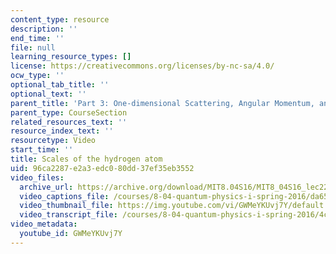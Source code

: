 ```yaml
---
content_type: resource
description: ''
end_time: ''
file: null
learning_resource_types: []
license: https://creativecommons.org/licenses/by-nc-sa/4.0/
ocw_type: ''
optional_tab_title: ''
optional_text: ''
parent_title: 'Part 3: One-dimensional Scattering, Angular Momentum, and Central Potentials'
parent_type: CourseSection
related_resources_text: ''
resource_index_text: ''
resourcetype: Video
start_time: ''
title: Scales of the hydrogen atom
uid: 96ca2287-e2a3-edc0-80dd-37ef35eb3552
video_files:
  archive_url: https://archive.org/download/MIT8.04S16/MIT8_04S16_lec22_s2_300k.mp4
  video_captions_file: /courses/8-04-quantum-physics-i-spring-2016/da65e29fe0fc57938b96f3403066946d_GWMeYKUvj7Y.vtt
  video_thumbnail_file: https://img.youtube.com/vi/GWMeYKUvj7Y/default.jpg
  video_transcript_file: /courses/8-04-quantum-physics-i-spring-2016/4c8d838dc645a811b2494e85bd76aff3_GWMeYKUvj7Y.pdf
video_metadata:
  youtube_id: GWMeYKUvj7Y
---
```

